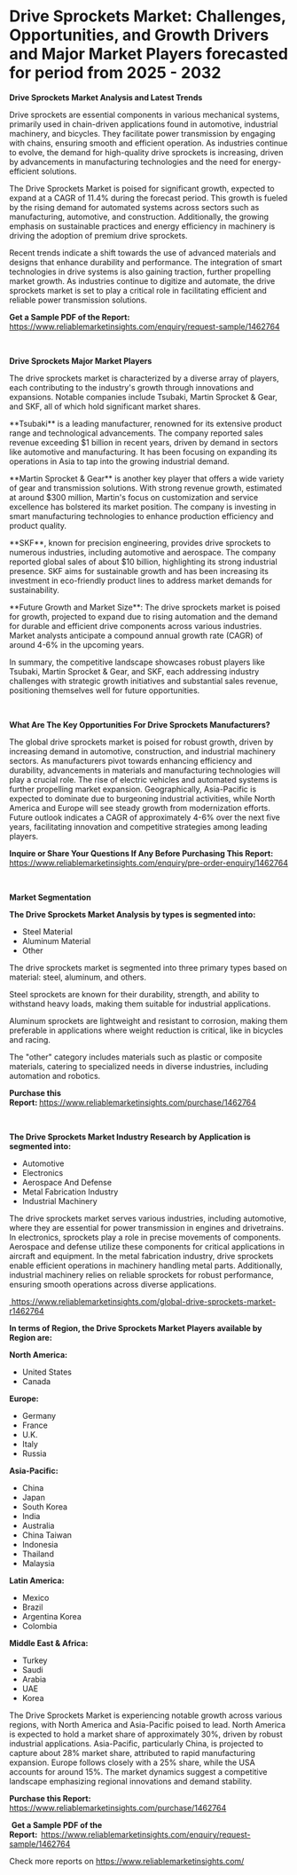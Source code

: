 <p><h1>Drive Sprockets Market: Challenges, Opportunities, and Growth Drivers and Major Market Players forecasted for period from 2025 - 2032</h1></p><p><strong>Drive Sprockets Market Analysis and Latest Trends</strong></p>
<p><p>Drive sprockets are essential components in various mechanical systems, primarily used in chain-driven applications found in automotive, industrial machinery, and bicycles. They facilitate power transmission by engaging with chains, ensuring smooth and efficient operation. As industries continue to evolve, the demand for high-quality drive sprockets is increasing, driven by advancements in manufacturing technologies and the need for energy-efficient solutions.</p><p>The Drive Sprockets Market is poised for significant growth, expected to expand at a CAGR of 11.4% during the forecast period. This growth is fueled by the rising demand for automated systems across sectors such as manufacturing, automotive, and construction. Additionally, the growing emphasis on sustainable practices and energy efficiency in machinery is driving the adoption of premium drive sprockets.</p><p>Recent trends indicate a shift towards the use of advanced materials and designs that enhance durability and performance. The integration of smart technologies in drive systems is also gaining traction, further propelling market growth. As industries continue to digitize and automate, the drive sprockets market is set to play a critical role in facilitating efficient and reliable power transmission solutions.</p></p>
<p><strong>Get a Sample PDF of the Report:&nbsp;</strong> <a href="https://www.reliablemarketinsights.com/enquiry/request-sample/1462764?utm_campaign=3369&utm_medium=2&utm_source=Github&utm_content=ia&utm_term=09042025&utm_id=drive-sprockets">https://www.reliablemarketinsights.com/enquiry/request-sample/1462764</a></p>
<p>&nbsp;</p>
<p><strong>Drive Sprockets Major Market Players</strong></p>
<p><p>The drive sprockets market is characterized by a diverse array of players, each contributing to the industry's growth through innovations and expansions. Notable companies include Tsubaki, Martin Sprocket & Gear, and SKF, all of which hold significant market shares.</p><p>**Tsubaki** is a leading manufacturer, renowned for its extensive product range and technological advancements. The company reported sales revenue exceeding $1 billion in recent years, driven by demand in sectors like automotive and manufacturing. It has been focusing on expanding its operations in Asia to tap into the growing industrial demand.</p><p>**Martin Sprocket & Gear** is another key player that offers a wide variety of gear and transmission solutions. With strong revenue growth, estimated at around $300 million, Martin's focus on customization and service excellence has bolstered its market position. The company is investing in smart manufacturing technologies to enhance production efficiency and product quality.</p><p>**SKF**, known for precision engineering, provides drive sprockets to numerous industries, including automotive and aerospace. The company reported global sales of about $10 billion, highlighting its strong industrial presence. SKF aims for sustainable growth and has been increasing its investment in eco-friendly product lines to address market demands for sustainability.</p><p>**Future Growth and Market Size**: The drive sprockets market is poised for growth, projected to expand due to rising automation and the demand for durable and efficient drive components across various industries. Market analysts anticipate a compound annual growth rate (CAGR) of around 4-6% in the upcoming years.</p><p>In summary, the competitive landscape showcases robust players like Tsubaki, Martin Sprocket & Gear, and SKF, each addressing industry challenges with strategic growth initiatives and substantial sales revenue, positioning themselves well for future opportunities.</p></p>
<p>&nbsp;</p>
<p><strong>What Are The Key Opportunities For Drive Sprockets Manufacturers?</strong></p>
<p><p>The global drive sprockets market is poised for robust growth, driven by increasing demand in automotive, construction, and industrial machinery sectors. As manufacturers pivot towards enhancing efficiency and durability, advancements in materials and manufacturing technologies will play a crucial role. The rise of electric vehicles and automated systems is further propelling market expansion. Geographically, Asia-Pacific is expected to dominate due to burgeoning industrial activities, while North America and Europe will see steady growth from modernization efforts. Future outlook indicates a CAGR of approximately 4-6% over the next five years, facilitating innovation and competitive strategies among leading players.</p></p>
<p><strong>Inquire or Share Your Questions If Any Before Purchasing This Report:</strong> <a href="https://www.reliablemarketinsights.com/enquiry/pre-order-enquiry/1462764?utm_campaign=3369&utm_medium=2&utm_source=Github&utm_content=ia&utm_term=09042025&utm_id=drive-sprockets">https://www.reliablemarketinsights.com/enquiry/pre-order-enquiry/1462764</a></p>
<p>&nbsp;</p>
<p><strong>Market Segmentation</strong></p>
<p><strong>The Drive Sprockets Market Analysis by types is segmented into:</strong></p>
<p><ul><li>Steel Material</li><li>Aluminum Material</li><li>Other</li></ul></p>
<p><p>The drive sprockets market is segmented into three primary types based on material: steel, aluminum, and others. </p><p>Steel sprockets are known for their durability, strength, and ability to withstand heavy loads, making them suitable for industrial applications. </p><p>Aluminum sprockets are lightweight and resistant to corrosion, making them preferable in applications where weight reduction is critical, like in bicycles and racing. </p><p>The "other" category includes materials such as plastic or composite materials, catering to specialized needs in diverse industries, including automation and robotics.</p></p>
<p><strong>Purchase this Report:&nbsp;</strong><a href="https://www.reliablemarketinsights.com/purchase/1462764?utm_campaign=3369&utm_medium=2&utm_source=Github&utm_content=ia&utm_term=09042025&utm_id=drive-sprockets">https://www.reliablemarketinsights.com/purchase/1462764</a></p>
<p>&nbsp;</p>
<p><strong>The Drive Sprockets Market Industry Research by Application is segmented into:</strong></p>
<p><ul><li>Automotive</li><li>Electronics</li><li>Aerospace And Defense</li><li>Metal Fabrication Industry</li><li>Industrial Machinery</li></ul></p>
<p><p>The drive sprockets market serves various industries, including automotive, where they are essential for power transmission in engines and drivetrains. In electronics, sprockets play a role in precise movements of components. Aerospace and defense utilize these components for critical applications in aircraft and equipment. In the metal fabrication industry, drive sprockets enable efficient operations in machinery handling metal parts. Additionally, industrial machinery relies on reliable sprockets for robust performance, ensuring smooth operations across diverse applications.</p></p>
<p><a href="https://www.reliablemarketinsights.com/global-drive-sprockets-market-r1462764?utm_campaign=3369&utm_medium=2&utm_source=Github&utm_content=ia&utm_term=09042025&utm_id=drive-sprockets">&nbsp;https://www.reliablemarketinsights.com/global-drive-sprockets-market-r1462764</a></p>
<p><strong>In terms of Region, the Drive Sprockets Market Players available by Region are:</strong></p>
<p>
    <p> <strong> North America: </strong>
        <ul>
            <li>United States</li>
            <li>Canada</li>
        </ul>
        </p> 
    <p> <strong> Europe: </strong>
        <ul>
            <li>Germany</li>
            <li>France</li>
            <li>U.K.</li>
            <li>Italy</li>
            <li>Russia</li>
        </ul>
        </p> 
    <p> <strong> Asia-Pacific: </strong>
        <ul>
            <li>China</li>
            <li>Japan</li>
            <li>South Korea</li>
            <li>India</li>
            <li>Australia</li>
            <li>China Taiwan</li>
            <li>Indonesia</li>
            <li>Thailand</li>
            <li>Malaysia</li>
        </ul>
        </p> 
    <p> <strong> Latin America: </strong>
        <ul>
            <li>Mexico</li>
            <li>Brazil</li>
            <li>Argentina Korea</li>
            <li>Colombia</li>
        </ul>
        </p> 
    <p> <strong> Middle East & Africa: </strong>
        <ul>
            <li>Turkey</li>
            <li>Saudi</li>
            <li>Arabia</li>
            <li>UAE</li>
            <li>Korea</li>
        </ul>
    </p>
    </p>
<p><p>The Drive Sprockets Market is experiencing notable growth across various regions, with North America and Asia-Pacific poised to lead. North America is expected to hold a market share of approximately 30%, driven by robust industrial applications. Asia-Pacific, particularly China, is projected to capture about 28% market share, attributed to rapid manufacturing expansion. Europe follows closely with a 25% share, while the USA accounts for around 15%. The market dynamics suggest a competitive landscape emphasizing regional innovations and demand stability.</p></p>
<p><strong>Purchase this Report: </strong><a href="https://www.reliablemarketinsights.com/purchase/1462764?utm_campaign=3369&utm_medium=2&utm_source=Github&utm_content=ia&utm_term=09042025&utm_id=drive-sprockets">https://www.reliablemarketinsights.com/purchase/1462764</a></p>
<p>&nbsp;<strong>Get a Sample PDF of the Report:&nbsp;&nbsp;</strong><a href="https://www.reliablemarketinsights.com/enquiry/request-sample/1462764?utm_campaign=3369&utm_medium=2&utm_source=Github&utm_content=ia&utm_term=09042025&utm_id=drive-sprockets">https://www.reliablemarketinsights.com/enquiry/request-sample/1462764</a></p>
<p><strong></strong></p>
<p>Check more reports on <a href="https://www.reliablemarketinsights.com/?utm_campaign=3369&utm_medium=2&utm_source=Github&utm_content=ia&utm_term=09042025&utm_id=drive-sprockets">https://www.reliablemarketinsights.com/</a></p>